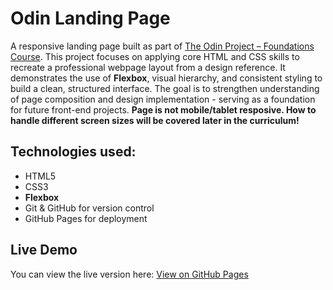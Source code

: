 # Odin Landing Page

A responsive landing page built as part of [The Odin Project – Foundations Course](https://www.theodinproject.com/lessons/foundations-landing-page). This project focuses on applying core HTML and CSS skills to recreate a professional webpage layout from a design reference. It demonstrates the use of **Flexbox**, visual hierarchy, and consistent styling to build a clean, structured interface. The goal is to strengthen understanding of page composition and design implementation - serving as a foundation for future front-end projects. **Page is not mobile/tablet resposive. How to handle different screen sizes will be covered later in the curriculum!**

## Technologies used:

- HTML5
- CSS3
- **Flexbox**
- Git & GitHub for version control
- GitHub Pages for deployment

## Live Demo

You can view the live version here: [View on GitHub Pages](https://programmermarko.github.io/odin_landing_page/)
